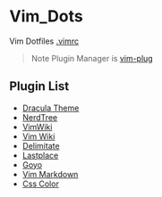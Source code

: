 # Vim_Dots
Vim Dotfiles [.vimrc](.vimrc)

> Note Plugin Manager is [vim-plug](https://www.google.com/url?sa=t&source=web&rct=j&opi=89978449&url=https://github.com/junegunn/vim-plug&ved=2ahUKEwiK18rp79ONAxXfF1kFHa12NpIQFnoECBkQAQ&usg=AOvVaw32SuSCCpUjlJDguHYioMys)

## Plugin List
* [Dracula Theme](https://draculatheme.com/vim)
* [NerdTree](https://github.com/preservim/nerdtree)
* [VimWiki](https://github.com/vimwiki/vimwiki)
* [Vim Wiki](https://github.com/godlygeek/tabular)
* [Delimitate](https://github.com/Raimondi/delimitMate)
* [Lastplace](https://github.com/farmergreg/vim-lastplace)
* [Goyo](https://github.com/junegunn/goyo.vim)
* [Vim Markdown](https://github.com/preservim/vim-markdown)
* [Css Color](https://github.com/ap/vim-css-color)
